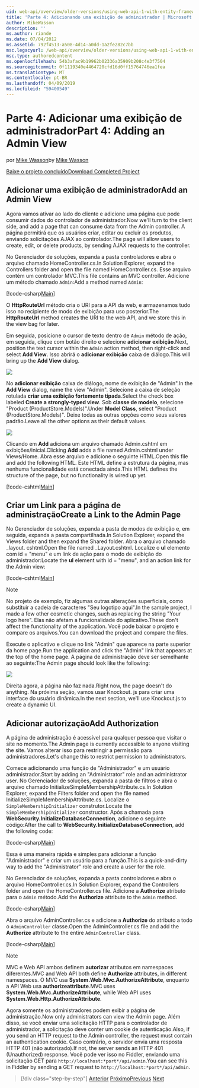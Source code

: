 ```yaml
---
uid: web-api/overview/older-versions/using-web-api-1-with-entity-framework-5/using-web-api-with-entity-framework-part-4
title: 'Parte 4: Adicionando uma exibição de administrador | Microsoft Docs'
author: MikeWasson
description: ''
ms.author: riande
ms.date: 07/04/2012
ms.assetid: 792f4513-a508-4d14-a0dd-1a2fe282c7bb
msc.legacyurl: /web-api/overview/older-versions/using-web-api-1-with-entity-framework-5/using-web-api-with-entity-framework-part-4
msc.type: authoredcontent
ms.openlocfilehash: 54b3afac9b19962b02336a35909b208c4e3f7504
ms.sourcegitcommit: 0f1119340e4464720cfd16d0ff15764746ea1fea
ms.translationtype: MT
ms.contentlocale: pt-BR
ms.lasthandoff: 04/09/2019
ms.locfileid: "59400549"
---
```

# <a name="part-4-adding-an-admin-view"></a><span data-ttu-id="68638-102">Parte 4: Adicionar uma exibição de administrador</span><span class="sxs-lookup"><span data-stu-id="68638-102">Part 4: Adding an Admin View</span></span>

<span data-ttu-id="68638-103">por [Mike Wasson](https://github.com/MikeWasson)</span><span class="sxs-lookup"><span data-stu-id="68638-103">by [Mike Wasson](https://github.com/MikeWasson)</span></span>

[<span data-ttu-id="68638-104">Baixe o projeto concluído</span><span class="sxs-lookup"><span data-stu-id="68638-104">Download Completed Project</span></span>](http://code.msdn.microsoft.com/ASP-NET-Web-API-with-afa30545)

## <a name="add-an-admin-view"></a><span data-ttu-id="68638-105">Adicionar uma exibição de administrador</span><span class="sxs-lookup"><span data-stu-id="68638-105">Add an Admin View</span></span>

<span data-ttu-id="68638-106">Agora vamos ativar ao lado do cliente e adicione uma página que pode consumir dados do controlador de administrador.</span><span class="sxs-lookup"><span data-stu-id="68638-106">Now we'll turn to the client side, and add a page that can consume data from the Admin controller.</span></span> <span data-ttu-id="68638-107">A página permitirá que os usuários criar, editar ou excluir os produtos, enviando solicitações AJAX ao controlador.</span><span class="sxs-lookup"><span data-stu-id="68638-107">The page will allow users to create, edit, or delete products, by sending AJAX requests to the controller.</span></span>

<span data-ttu-id="68638-108">No Gerenciador de soluções, expanda a pasta controladores e abra o arquivo chamado HomeController.cs.</span><span class="sxs-lookup"><span data-stu-id="68638-108">In Solution Explorer, expand the Controllers folder and open the file named HomeController.cs.</span></span> <span data-ttu-id="68638-109">Esse arquivo contém um controlador MVC.</span><span class="sxs-lookup"><span data-stu-id="68638-109">This file contains an MVC controller.</span></span> <span data-ttu-id="68638-110">Adicione um método chamado `Admin`:</span><span class="sxs-lookup"><span data-stu-id="68638-110">Add a method named `Admin`:</span></span>

[!code-csharp[Main](using-web-api-with-entity-framework-part-4/samples/sample1.cs)]

<span data-ttu-id="68638-111">O **HttpRouteUrl** método cria o URI para a API da web, e armazenamos tudo isso no recipiente de modo de exibição para uso posterior.</span><span class="sxs-lookup"><span data-stu-id="68638-111">The **HttpRouteUrl** method creates the URI to the web API, and we store this in the view bag for later.</span></span>

<span data-ttu-id="68638-112">Em seguida, posicione o cursor de texto dentro de `Admin` método de ação, em seguida, clique com botão direito e selecione **adicionar exibição**.</span><span class="sxs-lookup"><span data-stu-id="68638-112">Next, position the text cursor within the `Admin` action method, then right-click and select **Add View**.</span></span> <span data-ttu-id="68638-113">Isso abrirá o **adicionar exibição** caixa de diálogo.</span><span class="sxs-lookup"><span data-stu-id="68638-113">This will bring up the **Add View** dialog.</span></span>

![](using-web-api-with-entity-framework-part-4/_static/image1.png)

<span data-ttu-id="68638-114">No **adicionar exibição** caixa de diálogo, nome de exibição de "Admin".</span><span class="sxs-lookup"><span data-stu-id="68638-114">In the **Add View** dialog, name the view "Admin".</span></span> <span data-ttu-id="68638-115">Selecione a caixa de seleção rotulada **criar uma exibição fortemente tipada**.</span><span class="sxs-lookup"><span data-stu-id="68638-115">Select the check box labeled **Create a strongly-typed view**.</span></span> <span data-ttu-id="68638-116">Sob **classe de modelo**, selecione "Product (ProductStore.Models)".</span><span class="sxs-lookup"><span data-stu-id="68638-116">Under **Model Class**, select "Product (ProductStore.Models)".</span></span> <span data-ttu-id="68638-117">Deixe todas as outras opções como seus valores padrão.</span><span class="sxs-lookup"><span data-stu-id="68638-117">Leave all the other options as their default values.</span></span>

![](using-web-api-with-entity-framework-part-4/_static/image2.png)

<span data-ttu-id="68638-118">Clicando em **Add** adiciona um arquivo chamado Admin.cshtml em exibições/inicial.</span><span class="sxs-lookup"><span data-stu-id="68638-118">Clicking **Add** adds a file named Admin.cshtml under Views/Home.</span></span> <span data-ttu-id="68638-119">Abra esse arquivo e adicione o seguinte HTML.</span><span class="sxs-lookup"><span data-stu-id="68638-119">Open this file and add the following HTML.</span></span> <span data-ttu-id="68638-120">Este HTML define a estrutura da página, mas nenhuma funcionalidade está conectada ainda.</span><span class="sxs-lookup"><span data-stu-id="68638-120">This HTML defines the structure of the page, but no functionality is wired up yet.</span></span>

[!code-cshtml[Main](using-web-api-with-entity-framework-part-4/samples/sample2.cshtml)]

## <a name="create-a-link-to-the-admin-page"></a><span data-ttu-id="68638-121">Criar um Link para a página de administração</span><span class="sxs-lookup"><span data-stu-id="68638-121">Create a Link to the Admin Page</span></span>

<span data-ttu-id="68638-122">No Gerenciador de soluções, expanda a pasta de modos de exibição e, em seguida, expanda a pasta compartilhada.</span><span class="sxs-lookup"><span data-stu-id="68638-122">In Solution Explorer, expand the Views folder and then expand the Shared folder.</span></span> <span data-ttu-id="68638-123">Abra o arquivo chamado \_layout. cshtml.</span><span class="sxs-lookup"><span data-stu-id="68638-123">Open the file named \_Layout.cshtml.</span></span> <span data-ttu-id="68638-124">Localize o **ul** elemento com id = "menu" e um link de ação para o modo de exibição do administrador:</span><span class="sxs-lookup"><span data-stu-id="68638-124">Locate the **ul** element with id = "menu", and an action link for the Admin view:</span></span>

[!code-cshtml[Main](using-web-api-with-entity-framework-part-4/samples/sample3.cshtml)]

> [!NOTE]
> <span data-ttu-id="68638-125">No projeto de exemplo, fiz algumas outras alterações superficiais, como substituir a cadeia de caracteres "Seu logotipo aqui".</span><span class="sxs-lookup"><span data-stu-id="68638-125">In the sample project, I made a few other cosmetic changes, such as replacing the string "Your logo here".</span></span> <span data-ttu-id="68638-126">Elas não afetam a funcionalidade do aplicativo.</span><span class="sxs-lookup"><span data-stu-id="68638-126">These don't affect the functionality of the application.</span></span> <span data-ttu-id="68638-127">Você pode baixar o projeto e compare os arquivos.</span><span class="sxs-lookup"><span data-stu-id="68638-127">You can download the project and compare the files.</span></span>


<span data-ttu-id="68638-128">Execute o aplicativo e clique no link "Admin" que aparece na parte superior da home page.</span><span class="sxs-lookup"><span data-stu-id="68638-128">Run the application and click the "Admin" link that appears at the top of the home page.</span></span> <span data-ttu-id="68638-129">A página de administração deve ser semelhante ao seguinte:</span><span class="sxs-lookup"><span data-stu-id="68638-129">The Admin page should look like the following:</span></span>

![](using-web-api-with-entity-framework-part-4/_static/image3.png)

<span data-ttu-id="68638-130">Direita agora, a página não faz nada.</span><span class="sxs-lookup"><span data-stu-id="68638-130">Right now, the page doesn't do anything.</span></span> <span data-ttu-id="68638-131">Na próxima seção, vamos usar Knockout. js para criar uma interface do usuário dinâmica.</span><span class="sxs-lookup"><span data-stu-id="68638-131">In the next section, we'll use Knockout.js to create a dynamic UI.</span></span>

## <a name="add-authorization"></a><span data-ttu-id="68638-132">Adicionar autorização</span><span class="sxs-lookup"><span data-stu-id="68638-132">Add Authorization</span></span>

<span data-ttu-id="68638-133">A página de administração é acessível para qualquer pessoa que visitar o site no momento.</span><span class="sxs-lookup"><span data-stu-id="68638-133">The Admin page is currently accessible to anyone visiting the site.</span></span> <span data-ttu-id="68638-134">Vamos alterar isso para restringir a permissão para administradores.</span><span class="sxs-lookup"><span data-stu-id="68638-134">Let's change this to restrict permission to administrators.</span></span>

<span data-ttu-id="68638-135">Comece adicionando uma função de "Administrador" e um usuário administrador.</span><span class="sxs-lookup"><span data-stu-id="68638-135">Start by adding an "Administrator" role and an administrator user.</span></span> <span data-ttu-id="68638-136">No Gerenciador de soluções, expanda a pasta de filtros e abra o arquivo chamado InitializeSimpleMembershipAttribute.cs.</span><span class="sxs-lookup"><span data-stu-id="68638-136">In Solution Explorer, expand the Filters folder and open the file named InitializeSimpleMembershipAttribute.cs.</span></span> <span data-ttu-id="68638-137">Localize o `SimpleMembershipInitializer` construtor.</span><span class="sxs-lookup"><span data-stu-id="68638-137">Locate the `SimpleMembershipInitializer` constructor.</span></span> <span data-ttu-id="68638-138">Após a chamada para **WebSecurity.InitializeDatabaseConnection**, adicione o seguinte código:</span><span class="sxs-lookup"><span data-stu-id="68638-138">After the call to **WebSecurity.InitializeDatabaseConnection**, add the following code:</span></span>

[!code-csharp[Main](using-web-api-with-entity-framework-part-4/samples/sample4.cs)]

<span data-ttu-id="68638-139">Essa é uma maneira rápida e simples para adicionar a função "Administrador" e criar um usuário para a função.</span><span class="sxs-lookup"><span data-stu-id="68638-139">This is a quick-and-dirty way to add the "Administrator" role and create a user for the role.</span></span>

<span data-ttu-id="68638-140">No Gerenciador de soluções, expanda a pasta controladores e abra o arquivo HomeController.cs.</span><span class="sxs-lookup"><span data-stu-id="68638-140">In Solution Explorer, expand the Controllers folder and open the HomeController.cs file.</span></span> <span data-ttu-id="68638-141">Adicione a **Authorize** atributo para o `Admin` método.</span><span class="sxs-lookup"><span data-stu-id="68638-141">Add the **Authorize** attribute to the `Admin` method.</span></span>

[!code-csharp[Main](using-web-api-with-entity-framework-part-4/samples/sample5.cs)]

<span data-ttu-id="68638-142">Abra o arquivo AdminController.cs e adicione a **Authorize** do atributo a todo o `AdminController` classe.</span><span class="sxs-lookup"><span data-stu-id="68638-142">Open the AdminController.cs file and add the **Authorize** attribute to the entire `AdminController` class.</span></span>

[!code-csharp[Main](using-web-api-with-entity-framework-part-4/samples/sample6.cs)]

> [!NOTE]
> <span data-ttu-id="68638-143">MVC e Web API ambos definem **autorizar** atributos em namespaces diferentes.</span><span class="sxs-lookup"><span data-stu-id="68638-143">MVC and Web API both define **Authorize** attributes, in different namespaces.</span></span> <span data-ttu-id="68638-144">O MVC usa **System.Web.Mvc.AuthorizeAttribute**, enquanto a API Web usa **authorizeattribute**.</span><span class="sxs-lookup"><span data-stu-id="68638-144">MVC uses **System.Web.Mvc.AuthorizeAttribute**, while Web API uses **System.Web.Http.AuthorizeAttribute**.</span></span>


<span data-ttu-id="68638-145">Agora somente os administradores podem exibir a página de administração.</span><span class="sxs-lookup"><span data-stu-id="68638-145">Now only administrators can view the Admin page.</span></span> <span data-ttu-id="68638-146">Além disso, se você enviar uma solicitação HTTP para o controlador de administrador, a solicitação deve conter um cookie de autenticação.</span><span class="sxs-lookup"><span data-stu-id="68638-146">Also, if you send an HTTP request to the Admin controller, the request must contain an authentication cookie.</span></span> <span data-ttu-id="68638-147">Caso contrário, o servidor envia uma resposta HTTP 401 (não autorizado).</span><span class="sxs-lookup"><span data-stu-id="68638-147">If not, the server sends an HTTP 401 (Unauthorized) response.</span></span> <span data-ttu-id="68638-148">Você pode ver isso no Fiddler, enviando uma solicitação GET para `http://localhost:*port*/api/admin`.</span><span class="sxs-lookup"><span data-stu-id="68638-148">You can see this in Fiddler by sending a GET request to `http://localhost:*port*/api/admin`.</span></span>

> [!div class="step-by-step"]
> <span data-ttu-id="68638-149">[Anterior](using-web-api-with-entity-framework-part-3.md)
> [Próximo](using-web-api-with-entity-framework-part-5.md)</span><span class="sxs-lookup"><span data-stu-id="68638-149">[Previous](using-web-api-with-entity-framework-part-3.md)
[Next](using-web-api-with-entity-framework-part-5.md)</span></span>
